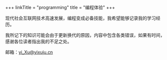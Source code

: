 +++
linkTitle = "programming"
title = "编程体验"
+++

现代社会互联网技术高速发展，编程变成必备技能，我希望能够记录我的学习经历。

我所记下的知识可能会由于更新换代的原因，内容中包含各类错误，如果有时间，感谢各位读者指出我的不足之处。

邮箱：<a href="mailto:yi_Xu@yixuju.cn">yi_Xu@yixuju.cn</a>